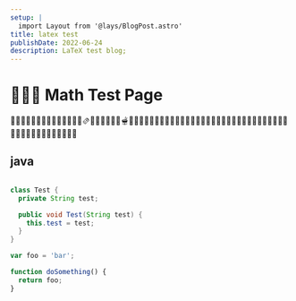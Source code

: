 ```yaml
---
setup: |
  import Layout from '@lays/BlogPost.astro'
title: latex test
publishDate: 2022-06-24
description: LaTeX test blog;
---
```


# 🥓🍔🍟 Math Test Page

🥞🧇🧀🍖🍗🥩🥓🍔🍟🍕🌭🥪🌮🌯🫔🥙🧆🥚🍳🥘🍲🫕🥣🥗🍿🧈🧂🥫🍱🍘🍙🍚🍛🍜🍝🍠🍢🍣🍤🍥🥮🍡🥟🥠🥡🦀🦞🦐🦑🦪🍦🍧🍨🍩🍪🎂🍰🧁🥧🍫🍬🍭🍮🍯🍼🥛

## java

```java

class Test {
  private String test;

  public void Test(String test) {
    this.test = test;
  }
}
```

```js
var foo = 'bar';

function doSomething() {
  return foo;
}
```
